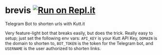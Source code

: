 # brevis [![Run on Repl.it](https://repl.it/badge/github/saharshxyz/brevis)](https://repl.it/github/saharshxyz/brevis)

Telegram Bot to shorten urls with Kutt.it

Very feature-light bot that breaks easily, but does the trick. Really easy to setup; just set the following env vars: `API_KEY` is your Kutt API Key, `DOMAIN` is the domain to shorten to, `BOT_TOKEN` is the token for the Telegram bot, and `USERNAME` is the user authorized to shorten links. 
